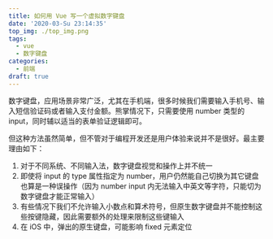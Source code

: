 ```yaml
---
title: 如何用 Vue 写一个虚拟数字键盘
date: '2020-03-Su 23:14:35'
top_img: ./top_img.png
tags:
  - vue
  - 数字键盘
categories:
  - 前端
draft: true
---
```


数字键盘，应用场景非常广泛，尤其在手机端，很多时候我们需要输入手机号、输入短信验证码或者输入支付金额。熊掌情况下，只需要使用 number 类型的 input，同时辅以适当的表单验证逻辑即可。

但这种方法虽然简单，但不管对于编程开发还是用户体验来说并不是很好。最主要理由如下：

1. 对于不同系统、不同输入法，数字键盘视觉和操作上并不统一
2. 即使将 input 的 type 属性指定为 number，用户仍然能自己切换为其它键盘也算是一种误操作（因为 number input 内无法输入中英文等字符，只能切为数字键盘才能正常输入）
3. 有些情况下我们不允许输入小数点和算术符号，但原生数字键盘并不能控制这些按键隐藏，因此需要额外的处理来限制这些键输入
4. 在 iOS 中，弹出的原生键盘，可能影响 fixed 元素定位


